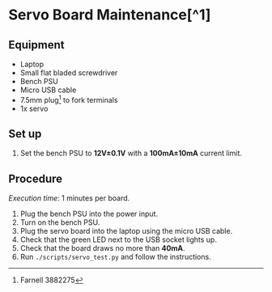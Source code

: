 # Servo Board Maintenance[^1]

## Equipment

 * Laptop
 * Small flat bladed screwdriver
 * Bench PSU
 * Micro USB cable
 * 7.5mm plug[^2] to fork terminals
 * 1x servo

## Set up

 1. Set the bench PSU to **12V±0.1V** with a **100mA±10mA** current limit.

## Procedure

*Execution time*: 1 minutes per board.

 1. Plug the bench PSU into the power input.
 1. Turn on the bench PSU.
 1. Plug the servo board into the laptop using the micro USB cable.
 1. Check that the green LED next to the USB socket lights up.
 1. Check that the board draws no more than **40mA**.
 1. Run `./scripts/servo_test.py` and follow the instructions.

[^2]: Farnell 3882275
